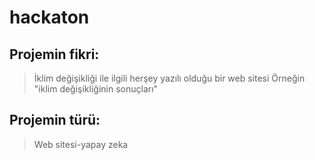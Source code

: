 # hackaton

## Projemin fikri:
>
> İklim değişikliği ile ilgili herşey yazılı olduğu bir web sitesi Örneğin "iklim değişikliğinin sonuçları"
## Projemin türü:
> Web sitesi-yapay zeka


